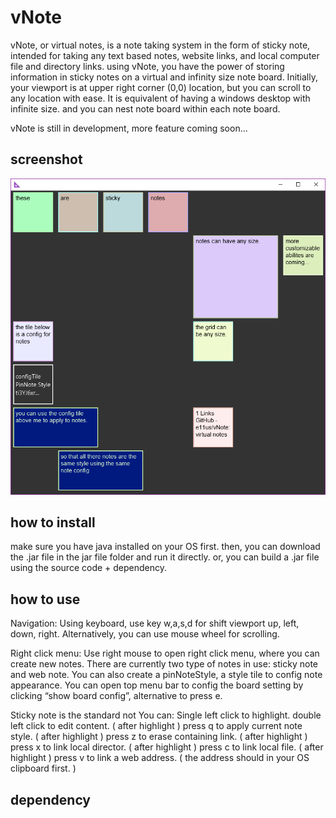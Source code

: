 # vNote
vNote, or virtual notes, is a note taking system in the form of sticky note, intended for taking any text based notes, website links, and local computer file and directory links.
using vNote, you have the power of storing information in sticky notes on a virtual and infinity size note board. Initially, your viewport is at upper right corner (0,0) location, but you can scroll to any location with ease. It is equivalent of having a windows desktop with infinite size. and you can nest note board within each note board.
 
vNote is still in development, more feature coming soon...
 
## screenshot
![Alt text](/screenshot/Demo1.PNG?raw=true "Demo_1")
 
## how to install
make sure you have java installed on your OS first.
then,
you can download the .jar file in the jar file folder and run it directly.
or,
you can build a .jar file using the source code + dependency.
## how to use
 
Navigation:
Using keyboard, use key w,a,s,d for shift viewport up, left, down, right.
Alternatively, you can use mouse wheel for scrolling.
 
Right click menu:
Use right mouse to open right click menu, where you can create new notes. There are currently two type of notes in use: sticky note and web note.
You can also create a pinNoteStyle, a style tile to config note appearance.
You can open top menu bar to config the board setting by clicking “show board config”, alternative to press e.           
 
Sticky note is the standard not 
You can:
Single left click to highlight.
double left click to edit content.
( after highlight ) press q to apply current note style.
( after highlight ) press z to erase containing link.
( after highlight ) press x to link local director.
( after highlight ) press c to link local file.
( after highlight ) press v to link a web address. ( the address should in your OS clipboard first. )
 
## dependency
